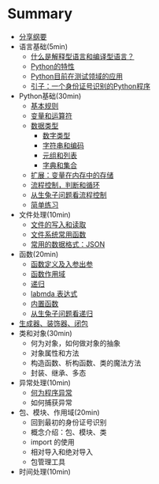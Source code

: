 # Summary

* [分享纲要](README.md)
* 语言基础(5min)
    * [什么是解释型语言和编译型语言？](./docs/语言基础/什么是解释性语言和编译型语言.md)
    * [Python的特性](./docs/语言基础/Python的特性.md)
    * [Python目前在测试领域的应用](./docs/语言基础/Python在测试领域的应用.md)
    * [引子：一个身份证号识别的Python程序](./docs/语言基础/一个身份证号识别的Python程序.md)
* Python基础(30min)
    * [基本规则](./docs/Python基础/基本规则.md)
    * [变量和运算符](./docs/Python基础/变量和运算符.md)
    * [数据类型](./docs/Python基础/数据类型/README.md)
        * [数字类型](./docs/Python基础/数据类型/数字类型.md)
        * [字符串和编码](./docs/Python基础//数据类型/字符串和编码.md)
        * [元组和列表](./docs/Python基础//数据类型/元组和列表.md)
        * [字典和集合](./docs/Python基础//数据类型/字典和集合.md)
    * [扩展：变量在内存中的存储](./docs/Python基础/扩展：变量在内存中的存储.md)
    * [流程控制，判断和循环](./docs/Python基础//流程控制.md)
    * [从生兔子问题看流程控制](./docs/Python基础/生兔子问题.md)
    * [简单练习](./docs/Python基础/简单练习.md)
* 文件处理(10min)
    * [文件的写入和读取](./docs/文件处理/文件的写入和读取.md)
    * [文件系统常用函数](./docs/文件处理/文件系统常用函数.md)
    * [常用的数据格式：JSON](./docs/文件处理/常用的数据格式.md)
* 函数(20min)
    * [函数定义及入参出参](./docs/函数/函数定义及入参出参.md)
    * [函数作用域](./docs/函数/函数作用域.md)
    * [递归](./docs/函数/递归.md)
    * [labmda 表达式](./docs/函数/lambda表达式.md)
    * [内置函数](./docs/函数/内置函数.md)
    * [从生兔子问题看递归](./docs/函数/从生兔子问题看递归.md)
* [生成器、装饰器、闭包](./docs/生成器、装饰器、闭包.md)
* 类和对象(30min)
    * 何为对象，如何做对象的抽象
    * 对象属性和方法
    * 构造函数、析构函数、类的魔法方法
    * 封装、继承、多态
* 异常处理(10min)
    * [何为程序异常](./docs/异常处理/何为异常处理.md)
    * 如何捕获异常
* 包、模块、作用域(20min)
    * 回到最初的身份证号识别
    * 概念介绍：包、模块、类
    * import 的使用
    * 相对导入和绝对导入
    * 包管理工具
* 时间处理(10min)


